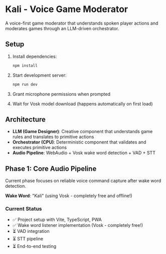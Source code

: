 # Kali - Voice Game Moderator

A voice-first game moderator that understands spoken player actions and moderates games through an LLM-driven orchestrator.

## Setup

1. Install dependencies:
   ```bash
   npm install
   ```

2. Start development server:
   ```bash
   npm run dev
   ```

3. Grant microphone permissions when prompted
4. Wait for Vosk model download (happens automatically on first load)

## Architecture

- **LLM (Game Designer)**: Creative component that understands game rules and translates to primitive actions
- **Orchestrator (CPU)**: Deterministic component that validates and executes primitive actions
- **Audio Pipeline**: WebAudio + Vosk wake word detection + VAD + STT

## Phase 1: Core Audio Pipeline

Current phase focuses on reliable voice command capture after wake word detection.

**Wake Word**: "Kali" (using Vosk - completely free and offline!)

### Current Status

- ✅ Project setup with Vite, TypeScript, PWA
- ✅ Wake word listener implementation (Vosk - completely free!)
- ⏳ VAD integration
- ⏳ STT pipeline
- ⏳ End-to-end testing
